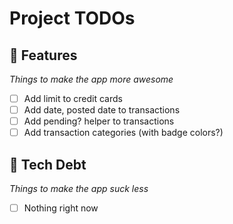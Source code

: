 # Project TODOs

## 💎 **Features**
*Things to make the app more awesome*

- [ ] Add limit to credit cards
- [ ] Add date, posted date to transactions
- [ ] Add pending? helper to transactions
- [ ] Add transaction categories (with badge colors?)

## 🚧 **Tech Debt**
*Things to make the app suck less*

- [ ] Nothing right now
